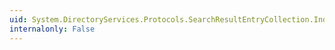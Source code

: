 ```yaml
---
uid: System.DirectoryServices.Protocols.SearchResultEntryCollection.IndexOf(System.DirectoryServices.Protocols.SearchResultEntry)
internalonly: False
---
```

